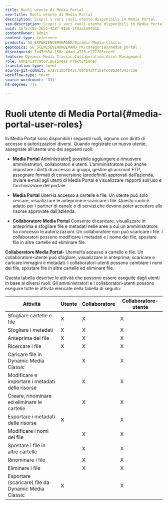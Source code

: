 ```yaml
---
title: Ruoli utente di Media Portal
seo-title: Ruoli utente di Media Portal
description: Scopri i vari ruoli utente disponibili in Media Portal.
seo-description: Scopri i vari ruoli utente disponibili in Media Portal.
uuid: 1bf2cc85-3655-428f-81ab-5fdaa1e9401b
contentOwner: admin
content-type: reference
products: SG_EXPERIENCEMANAGER/Dynamic-Media-Classic
geptopics: SG_SCENESEVENONDEMAND_PK/categories/media_portal
discoiquuid: 1bd7cb5d-156c-4dad-a725-e177f05ccedf
feature: Dynamic Media Classic,Collaboration,Asset Management
role: Administrator,Business Practitioner
translation-type: tm+mt
source-git-commit: e727c1b5fb43c7def842ff1bafcc8b3ef3437cde
workflow-type: tm+mt
source-wordcount: '331'
ht-degree: 71%

---
```



# Ruoli utente di Media Portal{#media-portal-user-roles}

In Media Portal sono disponibili i seguenti ruoli, ognuno con diritti di accesso e autorizzazioni diversi. Quando registrate un nuovo utente, assegnate all’utente uno dei seguenti ruoli:

* **Media Portal**
AdministratorÈ possibile aggiungere e rimuovere amministratori, collaboratori e utenti. L’amministratore può anche impostare i diritti di accesso ai gruppi, gestire gli account FTP, assegnare formati di conversione (predefiniti) approvati dall’azienda, inviare e-mail agli utenti di Media Portal e visualizzare rapporti sull’uso e l’archiviazione del portale.

* **Media Portal**
UserHa accesso a cartelle e file. Un utente può solo cercare, visualizzare le anteprime e scaricare i file. Questo ruolo è adatto per i partner di canale o di servizi che devono poter accedere alle risorse approvate dall’azienda.

* **Collaboratore Media Portal**
Consente di caricare, visualizzare in anteprima e sfogliare file e metadati nelle aree a cui un amministratore ha concesso le autorizzazioni. Un collaboratore non può scaricare i file. I collaboratori possono modificare i metadati e i nome dei file, spostare file in altre cartelle ed eliminare file.

**Collaboratore Media Portal-**
UtenteHa accesso a cartelle e file. Un collaboratore-utente può sfogliare, visualizzare in anteprima, scaricare e caricare immagini e metadati. I collaboratori-utenti possono cambiare i nomi dei file, spostare file in altre cartelle ed eliminare file.

Questa tabella descrive le attività che possono essere eseguite dagli utenti in base ai diversi ruoli. Gli amministratori e i collaboratori-utenti possono eseguire tutte le attività elencate nella tabella di seguito:

| Attività | Utente | Collaboratore | Collaboratore-utente |
|--- |--- |--- |--- |
| Sfogliare cartelle e file | X | X | X |
| Sfogliare i metadati | X | X | X |
| Anteprima dei file | X | X | X |
| Ricercare i file | X | X | X |
| Caricare file in Dynamic Media Classic |  | X | X |
| Modificare e importare i metadati delle risorse |  | X | X |
| Creare, rinominare ed eliminare le cartelle |  | X | X |
| Esportare i metadati delle risorse | X |  | X |
| Modificare i nomi dei file |  | X | X |
| Spostare i file in altre cartelle |  | X | X |
| Rinominare i file |  | X | X |
| Eliminare i file |  | X | X |
| Esportare (scaricare) file da Dynamic Media Classic | X |  | X |